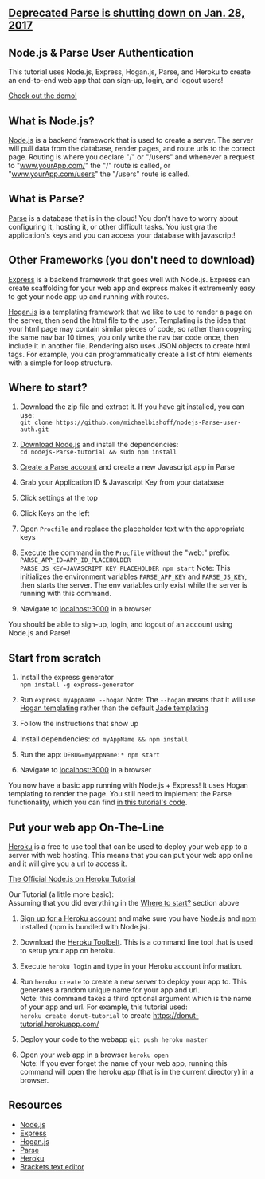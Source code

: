## [**Deprecated** Parse is shutting down on Jan. 28, 2017](http://blog.parse.com/announcements/moving-on/)

Node.js & Parse User Authentication
-----------------------------------
This tutorial uses Node.js, Express, Hogan.js, Parse, and Heroku to create an end-to-end web app that can sign-up, login, and logout users!

[Check out the demo!](https://node-parse-user-auth.herokuapp.com/)

## What is Node.js?
[Node.js](//www.nodejs.org) is a backend framework that is used to create a server. The server will pull data from the database, render pages, and route urls to the correct page. Routing is where you declare "/" or "/users" and whenever a request to "www.yourApp.com/" the "/" route is called, or "www.yourApp.com/users" the "/users" route is called.


## What is Parse?
[Parse](//www.parse.com) is a database that is in the cloud! You don't have to worry about configuring it, hosting it, or other difficult tasks. You just gra the application's keys and you can access your database with javascript!


## Other Frameworks (you don't need to download)
[Express](http://expressjs.com/) is a backend framework that goes well with Node.js. Express can create scaffolding for your web app and express makes it extrememly easy to get your node app up and running with routes.  

[Hogan.js](http://twitter.github.io/hogan.js/) is a templating framework that we like to use to render a page on the server, then send the html file to the user. Templating is the idea that your html page may contain similar pieces of code, so rather than copying the same nav bar 10 times, you only write the nav bar code once, then include it in another file. Rendering also uses JSON objects to create html tags. For example, you can programmatically create a list of html elements with a simple for loop structure.
 

## Where to start?
1. Download the zip file and extract it. If you have git installed, you can use:  
`git clone https://github.com/michaelbishoff/nodejs-Parse-user-auth.git`

2. [Download Node.js](//www.nodejs.org/) and install the dependencies:  
`cd nodejs-Parse-tutorial && sudo npm install`

3. [Create a Parse account](//www.parse.com) and create a new Javascript app in Parse

4. Grab your Application ID & Javascript Key from your database
  1. Click settings at the top
  2. Click Keys on the left

5. Open `Procfile` and replace the placeholder text with the appropriate keys

6. Execute the command in the `Procfile` without the "web:" prefix:  
`PARSE_APP_ID=APP_ID_PLACEHOLDER PARSE_JS_KEY=JAVASCRIPT_KEY_PLACEHOLDER npm start`
Note: This initializes the environment variables `PARSE_APP_KEY` and `PARSE_JS_KEY`, then starts the server. The env variables only exist while the server is running with this command.

7. Navigate to [localhost:3000](http://localhost:3000) in a browser

You should be able to sign-up, login, and logout of an account using Node.js and Parse!

## Start from scratch
1. Install the express generator  
`npm install -g express-generator`

2. Run `express myAppName --hogan` Note: The `--hogan` means that it will use [Hogan templating](http://twitter.github.io/hogan.js/) rather than the default [Jade templating](http://jade-lang.com/)

3. Follow the instructions that show up
  1. Install dependencies: `cd myAppName && npm install`
  2. Run the app: `DEBUG=myAppName:* npm start`

4. Navigate to [localhost:3000](http://localhost:3000) in a browser

You now have a basic app running with Node.js + Express! It uses Hogan templating to render the page. You still need to implement the Parse functionality, which you can find [in this tutorial's code](https://github.com/umbchackers/nodejs-Parse-tutorial/blob/master/routes/index.js).


## Put your web app On-The-Line
[Heroku](https://www.heroku.com/) is a free to use tool that can be used to deploy your web app to a server with web hosting. This means that you can put your web app online and it will give you a url to access it.  

[The Official Node.js on Heroku Tutorial](https://devcenter.heroku.com/articles/getting-started-with-nodejs#introduction)  

Our Tutorial (a little more basic):  
Assuming that you did everything in the [Where to start?](https://github.com/umbchackers/nodejs-Parse-tutorial#where-to-start) section above  

1. [Sign up for a Heroku account](https://signup.heroku.com/) and make sure you have [Node.js](//www.nodejs.org) and [npm](https://github.com/npm/npm#synopsis) installed (npm is bundled with Node.js).

2. Download the [Heroku Toolbelt](https://toolbelt.heroku.com/). This is a command line tool that is used to setup your app on heroku.

3. Execute `heroku login` and type in your Heroku account information.

4. Run `heroku create` to create a new server to deploy your app to. This generates a random unique name for your app and url.  
Note: this command takes a third optional argument which is the name of your app and url. For example, this tutorial used:  
`heroku create donut-tutorial` to create https://donut-tutorial.herokuapp.com/

5. Deploy your code to the webapp `git push heroku master`

6. Open your web app in a browser `heroku open`  
Note: If you ever forget the name of your web app, running this command will open the heroku app (that is in the current directory) in a browser.

## Resources
- [Node.js](//www.nodejs.org)
- [Express](http://expressjs.com/)
- [Hogan.js](http://twitter.github.io/hogan.js/)
- [Parse](//www.parse.com)
- [Heroku](https://www.heroku.com/)
- [Brackets text editor](http://www.brackets.io)